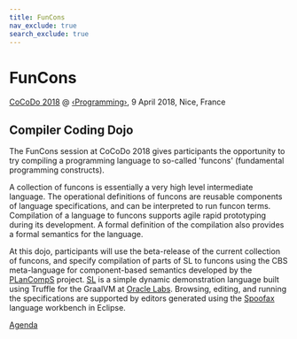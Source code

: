 ```yaml
---
title: FunCons
nav_exclude: true
search_exclude: true
---
```


FunCons
=======

[CoCoDo 2018](https://2018.programming-conference.org/track/cocodo-2018-dojo)
 @
 [‹Programming›](https://2018.programming-conference.org/home),
 9 April 2018, Nice, France

Compiler Coding Dojo
--------------------

The FunCons session at CoCoDo 2018 gives participants the opportunity to try
compiling a programming language to so-called 'funcons' (fundamental programming
constructs).

A collection of funcons is essentially a very high level intermediate language.
The operational definitions of funcons are reusable components of language
specifications, and can be interpreted to run funcon terms. Compilation of a
language to funcons supports agile rapid prototyping during its development.
A formal definition of the compilation also provides a formal semantics for
the language.

At this dojo, participants will use the beta-release of the current collection
of funcons, and specify compilation of parts of SL to funcons using the CBS
meta-language for component-based semantics developed by the
[PLanCompS](http://www.plancomps.org)
project.
[SL](https://github.com/graalvm/simplelanguage)
is a simple dynamic demonstration language built using Truffle for the GraalVM at
[Oracle Labs](https://labs.oracle.com).
Browsing, editing, and running the specifications are supported
by editors generated using the
[Spoofax](http://spoofax.readthedocs.io)
language workbench in Eclipse.

[Agenda](Dojo.md)
